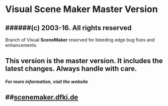 # Visual Scene Maker Master Version


######(c) 2003-16. All rights reserved
------------------------------------------------------------------------------
Branch of Visual **SceneMaker** reserved for bleeding edge bug fixes and enhancements.

This version is the master version. It includes the latest changes. Always handle with care.
------------------------------------------------------------------------------

##### For more information, visit the website 
##[scenemaker.dfki.de](http://scenemaker.dfki.de)
------------------------------------------------------------------------------

 
